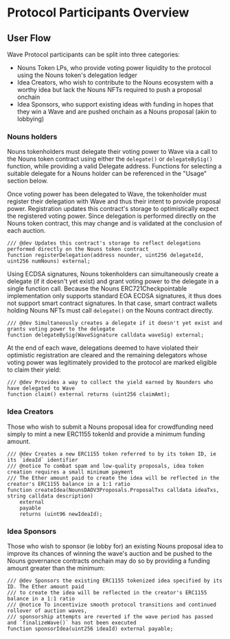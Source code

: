 # Protocol Participants Overview

## User Flow

Wave Protocol participants can be split into three categories:

- Nouns Token LPs, who provide voting power liquidity to the protocol using the Nouns token's delegation ledger
- Idea Creators, who wish to contribute to the Nouns ecosystem with a worthy idea but lack the Nouns NFTs required to push a proposal onchain
- Idea Sponsors, who support existing ideas with funding in hopes that they win a Wave and are pushed onchain as a Nouns proposal (akin to lobbying)

### Nouns holders

Nouns tokenholders must delegate their voting power to Wave via a call to the Nouns token contract using either the `delegate()` or `delegateBySig()` function, while providing a valid Delegate address. Functions for selecting a suitable delegate for a Nouns holder can be referenced in the "Usage" section below.

Once voting power has been delegated to Wave, the tokenholder must register their delegation with Wave and thus their intent to provide proposal power. Registration updates this contract's storage to optimistically expect the registered voting power. Since delegation is performed directly on the Nouns token contract, this may change and is validated at the conclusion of each auction.

```solidity
/// @dev Updates this contract's storage to reflect delegations performed directly on the Nouns token contract
function registerDelegation(address nounder, uint256 delegateId, uint256 numNouns) external;
```

Using ECDSA signatures, Nouns tokenholders can simultaneously create a delegate (if it doesn't yet exist) and grant voting power to the delegate in a single function call. Because the Nouns ERC721Checkpointable implementation only supports standard EOA ECDSA signatures, it thus does not support smart contract signatures. In that case, smart contract wallets holding Nouns NFTs must call `delegate()` on the Nouns contract directly.

```solidity
/// @dev Simultaneously creates a delegate if it doesn't yet exist and grants voting power to the delegate
function delegateBySig(WaveSignature calldata waveSig) external;
```

At the end of each wave, delegations deemed to have violated their optimistic registration are cleared and the remaining delegators whose voting power was legitimately provided to the protocol are marked eligible to claim their yield:

```solidity
/// @dev Provides a way to collect the yield earned by Nounders who have delegated to Wave
function claim() external returns (uint256 claimAmt);
```

### Idea Creators

Those who wish to submit a Nouns proposal idea for crowdfunding need simply to mint a new ERC1155 tokenId and provide a minimum funding amount.

```solidity
/// @dev Creates a new ERC1155 token referred to by its token ID, ie its `ideaId` identifier
/// @notice To combat spam and low-quality proposals, idea token creation requires a small minimum payment
/// The Ether amount paid to create the idea will be reflected in the creator's ERC1155 balance in a 1:1 ratio
function createIdea(NounsDAOV3Proposals.ProposalTxs calldata ideaTxs, string calldata description)
    external
    payable
    returns (uint96 newIdeaId);
```

### Idea Sponsors

Those who wish to sponsor (ie lobby for) an existing Nouns proposal idea to improve its chances of winning the wave's auction and be pushed to the Nouns governance contracts onchain may do so by providing a funding amount greater than the minimum:

```solidity
/// @dev Sponsors the existing ERC1155 tokenized idea specified by its ID. The Ether amount paid
/// to create the idea will be reflected in the creator's ERC1155 balance in a 1:1 ratio
/// @notice To incentivize smooth protocol transitions and continued rollover of auction waves,
/// sponsorship attempts are reverted if the wave period has passed and `finalizeWave()` has not been executed
function sponsorIdea(uint256 ideaId) external payable;
```
